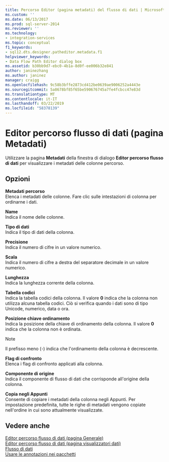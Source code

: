 ```yaml
---
title: Percorso Editor (pagina metadati) del flusso di dati | Microsoft Docs
ms.custom: ''
ms.date: 06/13/2017
ms.prod: sql-server-2014
ms.reviewer: ''
ms.technology:
- integration-services
ms.topic: conceptual
f1_keywords:
- sql12.dts.designer.patheditor.metadata.f1
helpviewer_keywords:
- Data Flow Path Editor dialog box
ms.assetid: b30bb9d7-ebc0-4b1a-8d0f-ee006b32e841
author: janinezhang
ms.author: janinez
manager: craigg
ms.openlocfilehash: 9c58b3bffe2873cd412be0639ae9006252a4443e
ms.sourcegitcommit: 5a8678bf85f65be590676745a7fe4fcbcc47e83d
ms.translationtype: MT
ms.contentlocale: it-IT
ms.lasthandoff: 03/22/2019
ms.locfileid: "58378139"
---
```

# <a name="data-flow-path-editor-metadata-page"></a>Editor percorso flusso di dati (pagina Metadati)
  Utilizzare la pagina **Metadati** della finestra di dialogo **Editor percorso flusso di dati** per visualizzare i metadati delle colonne percorso.  
  
## <a name="options"></a>Opzioni  
 **Metadati percorso**  
 Elenca i metadati delle colonne. Fare clic sulle intestazioni di colonna per ordinarne i dati.  
  
 **Name**  
 Indica il nome delle colonne.  
  
 **Tipo di dati**  
 Indica il tipo di dati della colonna.  
  
 **Precisione**  
 Indica il numero di cifre in un valore numerico.  
  
 **Scala**  
 Indica il numero di cifre a destra del separatore decimale in un valore numerico.  
  
 **Lunghezza**  
 Indica la lunghezza corrente della colonna.  
  
 **Tabella codici**  
 Indica la tabella codici della colonna. Il valore **0** indica che la colonna non utilizza alcuna tabella codici. Ciò si verifica quando i dati sono di tipo Unicode, numerico, data o ora.  
  
 **Posizione chiave ordinamento**  
 Indica la posizione della chiave di ordinamento della colonna. Il valore **0** indica che la colonna non è ordinata.  
  
> [!NOTE]  
>  Il prefisso meno (-) indica che l'ordinamento della colonna è decrescente.  
  
 **Flag di confronto**  
 Elenca i flag di confronto applicati alla colonna.  
  
 **Componente di origine**  
 Indica il componente di flusso di dati che corrisponde all'origine della colonna.  
  
 **Copia negli Appunti**  
 Consente di copiare i metadati della colonna negli Appunti. Per impostazione predefinita, tutte le righe di metadati vengono copiate nell'ordine in cui sono attualmente visualizzate.  
  
## <a name="see-also"></a>Vedere anche  
 [Editor percorso flusso di dati &#40;pagina Generale&#41;](general-page-of-integration-services-designers-options.md)   
 [Editor percorso flusso di dati &#40;pagina visualizzatori dati&#41;](../../2014/integration-services/data-flow-path-editor-data-viewers-page.md)   
 [Flusso di dati](data-flow/data-flow.md)   
 [Usare le annotazioni nei pacchetti](use-annotations-in-packages.md)  
  
  

